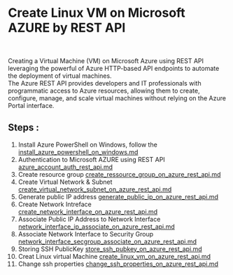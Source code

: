# Create Linux VM on Microsoft AZURE by REST API
<br>

Creating a Virtual Machine (VM) on Microsoft Azure using REST API leveraging the powerful of Azure HTTP-based API endpoints to automate the deployment of virtual machines. <br>
The Azure REST API provides developers and IT professionals with programmatic access to Azure resources, allowing them to create, configure, manage, and scale virtual machines without relying on the Azure Portal interface.
<br>

## Steps : 
1. Install Azure PowerShell on Windows, follow the [install_azure_powershell_on_windows.md](install_azure_powershell_on_windows.md)
2. Authentication to Microsoft AZURE using REST API [azure_account_auth_rest_api.md](azure_account_auth_rest_api.md)
3. Create resource group [create_ressource_group_on_azure_rest_api.md](create_ressource_group_on_azure_rest_api.md)
4. Create Virtual Network & Subnet [create_virtual_network_subnet_on_azure_rest_api.md](create_virtual_network_subnet_on_azure_rest_api.md)
5. Generate public IP address [generate_public_ip_on_azure_rest_api.md](generate_public_ip_on_azure_rest_api.md)
6. Create Network Intreface [create_network_interface_on_azure_rest_api.md](create_network_interface_on_azure_rest_api.md)
7. Associate Public IP Address to Network Interface [network_interface_ip_associate_on_azure_rest_api.md](network_interface_ip_associate_on_azure_rest_api.md)
8. Associate Network Interface to Security Group [network_interface_secgroup_associate_on_azure_rest_api.md](network_interface_secgroup_associate_on_azure_rest_api.md)
9. Storing SSH PublicKey [store_ssh_pubkey_on_azure_rest_api.md](store_ssh_pubkey_on_azure_rest_api.md)
10. Creat Linux virtual Machine [create_linux_vm_on_azure_rest_api.md](create_linux_vm_on_azure_rest_api.md)
11. Change ssh properties [change_ssh_properties_on_azure_rest_api.md](change_ssh_properties_on_azure_rest_api.md)
